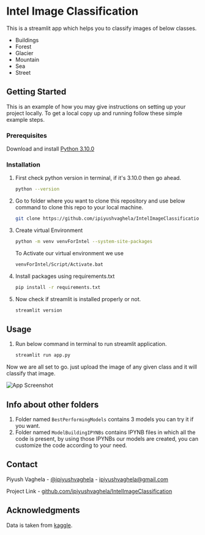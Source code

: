 
# Intel Image Classification

This is a streamlit app which helps you to classify images of below classes.
* Buildings
* Forest
* Glacier
* Mountain
* Sea
* Street

## Getting Started

This is an example of how you may give instructions on setting up your project locally.
To get a local copy up and running follow these simple example steps.

### Prerequisites

Download and install [Python 3.10.0](https://www.python.org/ftp/python/3.10.0/python-3.10.0-amd64.exe)

### Installation

1. First check python version in terminal, if it's 3.10.0 then go ahead.
   ```sh
   python --version 
   ```

2. Go to folder where you want to clone this repository and use below command to clone this repo to your local machine.
   ```sh
   git clone https://github.com/ipiyushvaghela/IntelImageClassification.git
   ```
3. Create virtual Environment 
   ```sh
   python -m venv venvForIntel --system-site-packages
   ```

   To Activate our virtual environment we use 
   ```sh
   venvForIntel/Script/Activate.bat
   ```
4. Install packages using requirements.txt
   ```sh
   pip install -r requirements.txt
   ```
4. Now check if streamlit is installed properly or not.
   ```sh
   streamlit version
   ```

## Usage

1. Run below command in terminal to run streamlit application. 
   ```sh
   streamlit run app.py
   ```
Now we are all set to go. just upload the image of any given class and it will classify that image.

![App Screenshot](https://storage.googleapis.com/kaggle-datasets-images/111880/269359/a16c143f44e79d17f54d5e670f16e03b/dataset-cover.jpg?t=2019-02-01-19-30-12)

## Info about other folders
1. Folder named `BestPerformingModels` contains 3 models you can try it if you want.
2. Folder named `ModelBuildingIPYNBs` contains IPYNB files in which all the code is present, by using those IPYNBs our models are created, you can customize the code according to your need.

## Contact

Piyush Vaghela - [@ipiyushvaghela](https://twitter.com/ipiyushvaghela) - ipiyushvaghela@gmail.com

Project Link -  [github.com/ipiyushvaghela/IntelImageClassification](https://github.com/ipiyushvaghela/ntelImageClassification.git)

## Acknowledgments

Data is taken from [kaggle](https://www.kaggle.com/datasets/puneet6060/intel-image-classification).